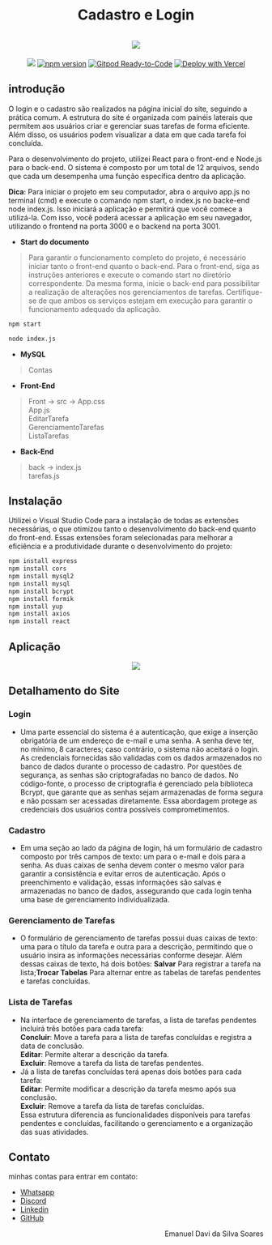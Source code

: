 <div align="center">
  <h1 align="center">
    Cadastro e Login
    <br />
    <br />
    <a>
      <img src="https://encrypted-tbn0.gstatic.com/images?q=tbn:ANd9GcRDgVLsmsnPEZldXF5vqXUPgQgOkQbbNoQ5ow&s">
    </a>
  </h1>
</div>

<p align="center">
  <a><img src="https://opencollective.com/Docusaurus/backers/badge.svg" /></a>
  <a href="https://www.npmjs.com/package/@docusaurus/core"><img src="https://img.shields.io/npm/v/@docusaurus/core.svg?style=flat" alt="npm version"></a>
  <a href="https://gitpod.io/#https://github.com/facebook/docusaurus"><img src="https://img.shields.io/badge/Gitpod-Ready--to--Code-blue?logo=gitpod" alt="Gitpod Ready-to-Code"/></a>
  <a href="https://vercel.com/new/clone?repository-url=https%3A%2F%2Fgithub.com%2Ffacebook%2Fdocusaurus%2Ftree%2Fmain%2Fexamples%2Fclassic&project-name=my-docusaurus-site&repo-name=my-docusaurus-site"><img src="https://vercel.com/button" alt="Deploy with Vercel"/></a>

## introdução

O login e o cadastro são realizados na página inicial do site, seguindo a prática comum. A estrutura do site é organizada com painéis laterais que permitem aos usuários criar e gerenciar suas tarefas de forma eficiente. Além disso, os usuários podem visualizar a data em que cada tarefa foi concluída.

Para o desenvolvimento do projeto, utilizei React para o front-end e Node.js para o back-end. O sistema é composto por um total de 12 arquivos, sendo que cada um desempenha uma função específica dentro da aplicação.

**Dica**: Para iniciar o projeto em seu computador, abra o arquivo app.js no terminal (cmd) e execute o comando npm start, o index.js no backe-end node index.js. Isso iniciará a aplicação e permitirá que você comece a utilizá-la. Com isso, você poderá acessar a aplicação em seu navegador, utilizando o frontend na porta 3000 e o backend na porta 3001.

- **Start do documento**
> Para garantir o funcionamento completo do projeto, é necessário iniciar tanto o front-end quanto o back-end. Para o front-end, siga as instruções anteriores e execute o comando start no diretório correspondente. Da mesma forma, inicie o back-end para possibilitar a realização de alterações nos gerenciamentos de tarefas. Certifique-se de que ambos os serviços estejam em execução para garantir o funcionamento adequado da aplicação.
```bash
npm start
```
```bash
node index.js
```
- **MySQL**
> Contas
- **Front-End**
>Front -> src -> App.css <br> App.js <br> EditarTarefa <br> GerenciamentoTarefas
><br> ListaTarefas
- **Back-End**
>back -> index.js <br> tarefas.js

## Instalação
Utilizei o Visual Studio Code para a instalação de todas as extensões necessárias, o que otimizou tanto o desenvolvimento do back-end quanto do front-end. Essas extensões foram selecionadas para melhorar a eficiência e a produtividade durante o desenvolvimento do projeto:

```bash
npm install express
npm install cors
npm install mysql2
npm install mysql
npm install bcrypt
npm install formik
npm install yup
npm install axios
npm install react
```

## Aplicação
<p align="center">
  <a href="https://skillicons.dev">
    <img src="https://skillicons.dev/icons?i=css,html,js,vscode,github,mysql,react,nodejs"/>
  </a>
</p>

## Detalhamento do Site
### Login
- Uma parte essencial do sistema é a autenticação, que exige a inserção obrigatória de um endereço de e-mail e uma senha. A senha deve ter, no mínimo, 8 caracteres; caso contrário, o sistema não aceitará o login. As credenciais fornecidas são validadas com os dados armazenados no banco de dados durante o processo de cadastro. Por questões de segurança, as senhas são criptografadas no banco de dados. No código-fonte, o processo de criptografia é gerenciado pela biblioteca Bcrypt, que garante que as senhas sejam armazenadas de forma segura e não possam ser acessadas diretamente. Essa abordagem protege as credenciais dos usuários contra possíveis comprometimentos.
### Cadastro
- Em uma seção ao lado da página de login, há um formulário de cadastro composto por três campos de texto: um para o e-mail e dois para a senha. As duas caixas de senha devem conter o mesmo valor para garantir a consistência e evitar erros de autenticação. Após o preenchimento e validação, essas informações são salvas e armazenadas no banco de dados, assegurando que cada login tenha uma base de gerenciamento individualizada.
### Gerenciamento de Tarefas
- O formulário de gerenciamento de tarefas possui duas caixas de texto: uma para o título da tarefa e outra para a descrição, permitindo que o usuário insira as informações necessárias conforme desejar. Além dessas caixas de texto, há dois botões: **Salvar** Para registrar a tarefa na lista;**Trocar Tabelas** Para alternar entre as tabelas de tarefas pendentes e tarefas concluídas.
### Lista de Tarefas
- Na interface de gerenciamento de tarefas, a lista de tarefas pendentes incluirá três botões para cada tarefa:
<br> **Concluir**: Move a tarefa para a lista de tarefas concluídas e registra a data de conclusão.
<br>**Editar**: Permite alterar a descrição da tarefa.
<br>**Excluir**: Remove a tarefa da lista de tarefas pendentes.<br>
- Já a lista de tarefas concluídas terá apenas dois botões para cada tarefa:
<br>**Editar**: Permite modificar a descrição da tarefa mesmo após sua conclusão.
<br>**Excluir**: Remove a tarefa da lista de tarefas concluídas.
<br>Essa estrutura diferencia as funcionalidades disponíveis para tarefas pendentes e concluídas, facilitando o gerenciamento e a organização das suas atividades. 

## Contato
minhas contas para entrar em contato:
- [Whatsapp](https://wa.me/61994656215)
- [Discord](https://discord.com/invite/cachoro9929)
- [Linkedin](https://www.linkedin.com/in/emanuel-davi-500995191/)
- [GitHub](https://github.com/emanuel672)
<p align="right">Emanuel Davi da Silva Soares</p>
